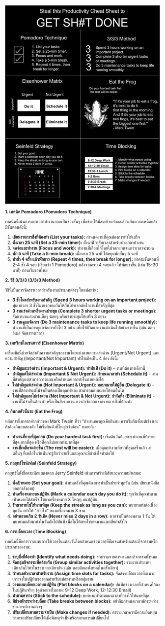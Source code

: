 ![](public/get_done.jpg)

**1. เทคนิค Pomodoro (Pomodoro Technique)**

เทคนิคนี้เน้นการแบ่งเวลาทำงานออกเป็นช่วงสั้นๆ เพื่อช่วยให้มีสมาธิจดจ่อและป้องกันความเหนื่อยล้า มีขั้นตอนดังนี้:

1.  **เขียนรายการสิ่งที่ต้องทำ (List your tasks):** กำหนดงานที่คุณต้องการทำให้เสร็จ
2.  **ตั้งเวลา 25 นาที (Set a 25-min timer):** ตั้งนาฬิกาจับเวลาสำหรับช่วงเวลาทำงาน
3.  **จดจ่อและทำงาน (Focus and work):** ทำงานที่เลือกไว้โดยไม่วอกแวกจนกว่าเวลาจะหมด
4.  **พัก 5 นาที (Take a 5-min break):** เมื่อครบ 25 นาที ให้หยุดพักสั้นๆ 5 นาที
5.  **ทำซ้ำ 4 ครั้ง แล้วพักยาว (Repeat 4 times, then break for longer):** ทำตามขั้นตอนที่ 2-4 ซ้ำ 4 รอบ (เรียกว่า 1 Pomodoro) หลังจากครบ 4 รอบแล้ว ให้พักยาวขึ้น (เช่น 15-30 นาที) ก่อนเริ่มรอบใหม่

**2. วิธี 3/3/3 (3/3/3 Method)**

วิธีนี้เป็นการจัดสรรเวลาสำหรับงานประเภทต่างๆ ในแต่ละวัน:

*   **3 ชั่วโมงสำหรับงานสำคัญ (Spend 3 hours working on an important project):** ทุ่มเทเวลา 3 ชั่วโมงแรกของวันให้กับโปรเจกต์หรืองานที่สำคัญที่สุด
*   **3 งานเร่งด่วนหรืองานประชุม (Complete 3 shorter urgent tasks or meetings):** จัดการงานเร่งด่วนเล็กๆ น้อยๆ หรือเข้าประชุมให้เสร็จ 3 อย่าง
*   **3 งานดูแลจัดการ (Do 3 maintenance tasks to keep life running smoothly):** ทำงานที่เป็นการดูแลจัดการทั่วไป 3 อย่าง เพื่อให้ชีวิตและงานดำเนินไปอย่างราบรื่น (เช่น ตอบอีเมล จัดตารางเวลา)

**3. เมทริกซ์ไอเซนฮาวร์ (Eisenhower Matrix)**

เครื่องมือนี้ช่วยจัดลำดับความสำคัญของงานโดยแบ่งตามความเร่งด่วน (Urgent/Not Urgent) และความสำคัญ (Important/Not Important) ทำให้เกิดเป็น 4 ช่อง ดังนี้:

*   **สำคัญและเร่งด่วน (Important & Urgent): ทำทันที (Do it)** - งานที่ต้องทำเดี๋ยวนี้
*   **สำคัญแต่ไม่เร่งด่วน (Important & Not Urgent): กำหนดเวลาทำ (Schedule it)** - งานที่สำคัญแต่สามารถวางแผนหรือกำหนดเวลาทำในภายหลังได้
*   **ไม่สำคัญแต่เร่งด่วน (Not Important & Urgent): มอบหมายให้ผู้อื่น (Delegate it)** - งานที่ต้องทำแต่ไม่จำเป็นต้องเป็นคุณทำเอง สามารถมอบหมายให้คนอื่นได้
*   **ไม่สำคัญและไม่เร่งด่วน (Not Important & Not Urgent): กำจัดทิ้ง (Eliminate it)** - งานที่ไม่จำเป็นต้องทำ หรือเป็นสิ่งรบกวน ควรกำจัดออกจากรายการสิ่งที่ต้องทำ

**4. กินกบตัวนั้นซะ (Eat the Frog)**

หลักการนี้มาจากคำกล่าวของ Mark Twain ที่ว่า "ถ้างานของคุณคือกินกบ ควรเริ่มกินตั้งแต่เช้า และถ้าต้องกินกบสองตัว ให้เริ่มกินตัวที่ใหญ่กว่าก่อน" หมายถึง:

*   **ทำงานที่ยากที่สุดก่อน (Do your hardest task first):** เริ่มต้นวันด้วยการทำงานที่ท้าทายที่สุด ยากที่สุด หรือที่คุณไม่อยากทำมากที่สุด
*   **งานที่เหลือจะง่ายขึ้น (The rest will be easier):** เมื่อคุณทำงานที่ยากที่สุดเสร็จแล้ว งานอื่นๆ ที่เหลือในวันนั้นจะรู้สึกว่าง่ายขึ้นและคุณจะมีกำลังใจทำต่อไป

**5. กลยุทธ์ไซน์เฟลด์ (Seinfeld Strategy)**

กลยุทธ์นี้ตั้งชื่อตามนักแสดงตลก Jerry Seinfeld เน้นการสร้างนิสัยและความสม่ำเสมอ:

1.  **ตั้งเป้าหมาย (Set your goal):** กำหนดสิ่งที่คุณต้องการทำเป็นประจำทุกวัน (เช่น เขียนหนังสือ ออกกำลังกาย)
2.  **ทำเครื่องหมายบนปฏิทิน (Mark a calendar each day you do it):** ทุกวันที่คุณทำตามเป้าหมายได้สำเร็จ ให้กาเครื่องหมาย X ใหญ่ๆ บนปฏิทิน
3.  **รักษาสายโซ่ให้นานที่สุด (Keep the streak as long as you can):** พยายามทำต่อเนื่องทุกวัน อย่าให้ "สายโซ่" ของเครื่องหมาย X ขาด
4.  **อย่าพลาดเกิน 2 วันติด (Never miss 2 days in a row):** หากจำเป็นต้องพลาด 1 วัน ให้พยายามกลับมาทำในวันถัดไปทันที เพื่อไม่ให้สายโซ่ขาดนานและเสียกำลังใจ

**6. การบล็อกเวลา (Time Blocking)**

เทคนิคนี้คือการวางแผนการใช้เวลาในแต่ละวันโดยกำหนดช่วงเวลาที่ชัดเจนสำหรับแต่ละกิจกรรมหรือประเภทของงาน:

1.  **ระบุสิ่งที่ต้องทำ (Identify what needs doing):** รวบรวมรายการงานและกิจกรรมทั้งหมด
2.  **จัดกลุ่มกิจกรรมที่คล้ายกัน (Group similar activities together):** รวมงานประเภทเดียวกันไว้ทำในช่วงเวลาเดียวกัน (เช่น ตอบอีเมลทั้งหมดในครั้งเดียว)
3.  **กำหนดช่วงเวลาสำหรับงาน (Assign time slots for tasks):** จัดสรรบล็อกเวลาที่เฉพาะเจาะจงในปฏิทินของคุณสำหรับแต่ละงานหรือกลุ่มงาน
4.  **วางแผนบล็อกเวลาบนปฏิทิน (Plot blocks on a calendar):** บันทึกช่วงเวลาที่กำหนดไว้ลงในปฏิทินจริงๆ (ดูตัวอย่างในภาพ: 9-12 Deep Work, 12-12:30 Email)
5.  **ทำตามตาราง (Stick to the schedule):** พยายามทำตามแผนเวลาที่วางไว้ให้มากที่สุด
6.  **มีช่วงพักระหว่างบล็อก (Take breaks between blocks):** อย่าลืมกำหนดเวลาพักระหว่างช่วงการทำงานต่างๆ
7.  **ปรับเปลี่ยนตามความจำเป็น (Make changes if needed):** ตารางเวลาควรมีความยืดหยุ่น สามารถปรับเปลี่ยนได้เมื่อมีเหตุจำเป็นหรือสถานการณ์เปลี่ยนไป
